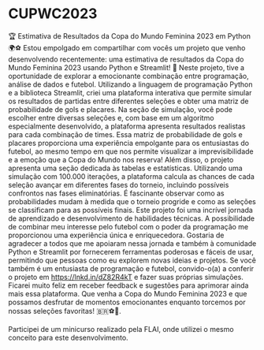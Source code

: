 # CUPWC2023
🏆 Estimativa de Resultados da Copa do Mundo Feminina 2023 em Python 🌍⚽️
Estou empolgado em compartilhar com vocês um projeto que venho desenvolvendo recentemente: uma estimativa de resultados da Copa do Mundo Feminina 2023 usando Python e Streamlit! 🚀
Neste projeto, tive a oportunidade de explorar a emocionante combinação entre programação, análise de dados e futebol. Utilizando a linguagem de programação Python e a biblioteca Streamlit, criei uma plataforma interativa que permite simular os resultados de partidas entre diferentes seleções e obter uma matriz de probabilidade de gols e placares.
Na seção de simulação, você pode escolher entre diversas seleções e, com base em um algoritmo especialmente desenvolvido, a plataforma apresenta resultados realistas para cada combinação de times. Essa matriz de probabilidade de gols e placares proporciona uma experiência empolgante para os entusiastas do futebol, ao mesmo tempo em que nos permite visualizar a imprevisibilidade e a emoção que a Copa do Mundo nos reserva!
Além disso, o projeto apresenta uma seção dedicada às tabelas e estatísticas. Utilizando uma simulação com 100.000 iterações, a plataforma calcula as chances de cada seleção avançar em diferentes fases do torneio, incluindo possíveis confrontos nas fases eliminatórias. É fascinante observar como as probabilidades mudam à medida que o torneio progride e como as seleções se classificam para as possíveis finais.
Este projeto foi uma incrível jornada de aprendizado e desenvolvimento de habilidades técnicas. A possibilidade de combinar meu interesse pelo futebol com o poder da programação me proporcionou uma experiência única e enriquecedora.
Gostaria de agradecer a todos que me apoiaram nessa jornada e também à comunidade Python e Streamlit por fornecerem ferramentas poderosas e fáceis de usar, permitindo que pessoas como eu explorem novas ideias e projetos.
Se você também é um entusiasta de programação e futebol, convido-o(a) a conferir o projeto em https://lnkd.in/dZ82R4kT e fazer suas próprias simulações. Ficarei muito feliz em receber feedback e sugestões para aprimorar ainda mais essa plataforma.
Que venha a Copa do Mundo Feminina 2023 e que possamos desfrutar de momentos emocionantes enquanto torcemos por nossas seleções favoritas! 🇧🇷⚽️🌟.

Participei de um minicurso realizado pela FLAI, onde utilizei o mesmo conceito para este desenvolvimento.


